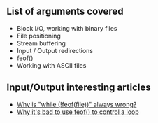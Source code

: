 ## List of arguments covered

* Block I/O, working with binary files
* File positioning
* Stream buffering
* Input / Output redirections
* feof()
* Working with ASCII files

## Input/Output interesting articles

* [Why is "while (!feof(file))" always wrong?](https://stackoverflow.com/questions/5431941/why-is-while-feof-file-always-wrong)
* [Why it's bad to use feof() to control a loop](http://faq.cprogramming.com/cgi-bin/smartfaq.cgi?id=1043284351&answer=1046476070)
